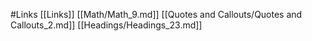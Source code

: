 #Links 
 [[Links]]
[[Math/Math_9.md]]
[[Quotes and Callouts/Quotes and Callouts_2.md]]
[[Headings/Headings_23.md]]